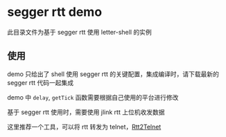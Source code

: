 # segger rtt demo

此目录文件为基于 segger rtt 使用 letter-shell 的实例

## 使用

demo 只给出了 shell 使用 segger rtt 的关键配置，集成编译时，请下载最新的 segger rtt 代码一起集成

demo 中 `delay`, `getTick` 函数需要根据自己使用的平台进行修改

基于 segger rtt 使用时，需要使用 jlink rtt 上位机收发数据

这里推荐一个工具，可以将 rtt 转发为 telnet，[Rtt2Telnet](https://github.com/mcujackson/Rtt2Telnet)
